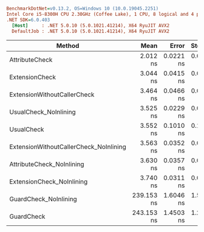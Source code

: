``` ini

BenchmarkDotNet=v0.13.2, OS=Windows 10 (10.0.19045.2251)
Intel Core i5-8300H CPU 2.30GHz (Coffee Lake), 1 CPU, 8 logical and 4 physical cores
.NET SDK=6.0.403
  [Host]     : .NET 5.0.10 (5.0.1021.41214), X64 RyuJIT AVX2
  DefaultJob : .NET 5.0.10 (5.0.1021.41214), X64 RyuJIT AVX2


```
|                                 Method |       Mean |     Error |    StdDev | Rank |   Gen0 | Allocated |
|--------------------------------------- |-----------:|----------:|----------:|-----:|-------:|----------:|
|                         AttributeCheck |   2.012 ns | 0.0221 ns | 0.0185 ns |    1 |      - |         - |
|                         ExtensionCheck |   3.044 ns | 0.0415 ns | 0.0388 ns |    2 |      - |         - |
|            ExtensionWithoutCallerCheck |   3.464 ns | 0.0466 ns | 0.0413 ns |    3 |      - |         - |
|                  UsualCheck_NoInlining |   3.525 ns | 0.0229 ns | 0.0203 ns |    4 |      - |         - |
|                             UsualCheck |   3.552 ns | 0.1010 ns | 0.1037 ns |    4 |      - |         - |
| ExtensionWithoutCallerCheck_NoInlining |   3.563 ns | 0.0352 ns | 0.0312 ns |    4 |      - |         - |
|              AttributeCheck_NoInlining |   3.630 ns | 0.0357 ns | 0.0334 ns |    5 |      - |         - |
|              ExtensionCheck_NoInlining |   3.740 ns | 0.0311 ns | 0.0291 ns |    6 |      - |         - |
|                  GuardCheck_NoInlining | 239.153 ns | 1.6046 ns | 1.5010 ns |    7 | 0.1411 |     592 B |
|                             GuardCheck | 243.153 ns | 1.4503 ns | 1.2857 ns |    8 | 0.1411 |     592 B |
